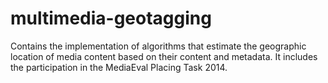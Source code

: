 multimedia-geotagging
=====================

Contains the implementation of algorithms that estimate the geographic location of media content based on their content and metadata. It includes the participation in the MediaEval Placing Task 2014.
